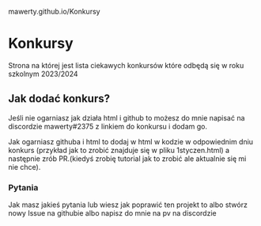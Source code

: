 mawerty.github.io/Konkursy
# Konkursy

Strona na której jest lista ciekawych konkursów które odbędą się w roku szkolnym 2023/2024

## Jak dodać konkurs?

Jeśli nie ogarniasz jak działa html i github to możesz do mnie napisać na discordzie mawerty#2375 z linkiem do konkursu i dodam go.

Jak ogarniasz githuba i html to dodaj w html w kodzie w odpowiednim dniu konkurs (przykład jak to zrobić znajduje się w pliku 1styczen.html) a następnie zrób PR.(kiedyś zrobię tutorial jak to zrobić ale aktualnie się mi nie chce).

### Pytania
Jak masz jakieś pytania lub wiesz jak poprawić ten projekt to albo stwórz nowy Issue na githubie albo napisz do mnie na pv na discordzie


